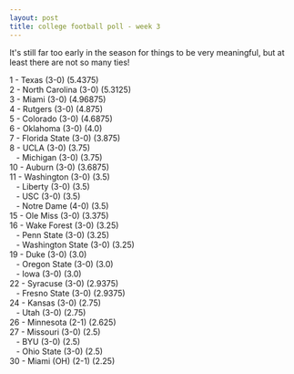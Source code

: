 ```yaml
---
layout: post
title: college football poll - week 3
---
```


It's still far too early in the season for things to be very meaningful,
but at least there are not so many ties!

1 - Texas (3-0) (5.4375)  
2 - North Carolina (3-0) (5.3125)  
3 - Miami (3-0) (4.96875)  
4 - Rutgers (3-0) (4.875)  
5 - Colorado (3-0) (4.6875)  
6 - Oklahoma (3-0) (4.0)  
7 - Florida State (3-0) (3.875)  
8 - UCLA (3-0) (3.75)  
&nbsp;&nbsp; - Michigan (3-0) (3.75)  
10 - Auburn (3-0) (3.6875)  
11 - Washington (3-0) (3.5)  
&nbsp;&nbsp; - Liberty (3-0) (3.5)  
&nbsp;&nbsp; - USC (3-0) (3.5)  
&nbsp;&nbsp; - Notre Dame (4-0) (3.5)  
15 - Ole Miss (3-0) (3.375)  
16 - Wake Forest (3-0) (3.25)  
&nbsp;&nbsp; - Penn State (3-0) (3.25)  
&nbsp;&nbsp; - Washington State (3-0) (3.25)  
19 - Duke (3-0) (3.0)  
&nbsp;&nbsp; - Oregon State (3-0) (3.0)  
&nbsp;&nbsp; - Iowa (3-0) (3.0)  
22 - Syracuse (3-0) (2.9375)  
&nbsp;&nbsp; - Fresno State (3-0) (2.9375)  
24 - Kansas (3-0) (2.75)  
&nbsp;&nbsp; - Utah (3-0) (2.75)  
26 - Minnesota (2-1) (2.625)  
27 - Missouri (3-0) (2.5)  
&nbsp;&nbsp; - BYU (3-0) (2.5)  
&nbsp;&nbsp; - Ohio State (3-0) (2.5)  
30 - Miami (OH) (2-1) (2.25)  
